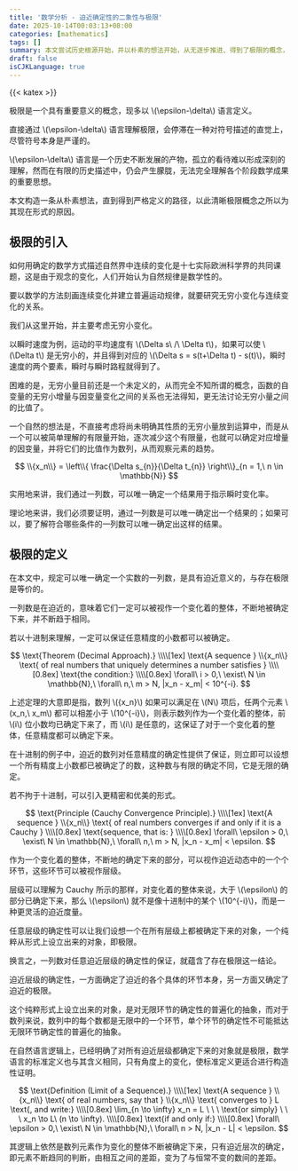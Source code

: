 ```yaml
---
title: '数学分析 - 迫近确定性的二象性与极限'
date: 2025-10-14T00:03:13+08:00
categories: [mathematics]
tags: []
summary: 本文尝试历史根源开始，并以朴素的想法开始，从无逐步推进、得到了极限的概念，并分析概念背后的方法论、逻辑和哲学，试图解释其思维结构。
draft: false
isCJKLanguage: true
---
```

{{< katex >}}

极限是一个具有重要意义的概念，现多以 \\(\epsilon-\delta\\) 语言定义。

直接通过 \\(\epsilon-\delta\\) 语言理解极限，会停滞在一种对符号描述的直觉上，尽管符号本身是严谨的。

\\(\epsilon-\delta\\) 语言是一个历史不断发展的产物，孤立的看待难以形成深刻的理解，然而在有限的历史描述中，仍会产生朦胧，无法完全理解各个阶段数学成果的重要思想。

本文构造一条从朴素想法，直到得到严格定义的路径，以此清晰极限概念之所以为其现在形式的原因。

## 极限的引入

如何用确定的数学方式描述自然界中连续的变化是十七实际欧洲科学界的共同课题，这是由于观念的变化，人们开始认为自然规律是数学性的。

要以数学的方法刻画连续变化并建立普遍运动规律，就要研究无穷小变化与连续变化的关系。

我们从这里开始，并主要考虑无穷小变化。

以瞬时速度为例，运动的平均速度有 \\(\Delta s\ /\ \Delta t\\)，如果可以使 \\(\Delta t\\) 是无穷小的，并且得到对应的 \\(\Delta s = s(t+\Delta t) - s(t)\\)，瞬时速度的两个要素，瞬时与瞬时路程就得到了。

困难的是，无穷小量目前还是一个未定义的，从而完全不知所谓的概念，函数的自变量的无穷小增量与因变量变化之间的关系也无法得知，更无法讨论无穷小量之间的比值了。

一个自然的想法是，不直接考虑将尚未明确其性质的无穷小量放到运算中，而是从一个可以被简单理解的有限量开始，逐次减少这个有限量，也就可以确定对应增量的因变量，并将它们的比值作为数列，从而观察元素的趋势。

$$
    \\{x_n\\} = \left\\{ \frac{\Delta s_{n}}{\Delta t_{n}} \right\\}_{n = 1,\ n \in \mathbb{N}}
$$

实用地来讲，我们通过一列数，可以唯一确定一个结果用于指示瞬时变化率。

理论地来讲，我们必须要证明，通过一列数是可以唯一确定出一个结果的；如果可以，要了解符合哪些条件的一列数可以唯一确定出这样的结果。

## 极限的定义

在本文中，规定可以唯一确定一个实数的一列数，是具有迫近意义的，与存在极限是等价的。

一列数是在迫近的，意味着它们一定可以被视作一个变化着的整体，不断地被确定下来，并不断趋于相同。

若以十进制来理解，一定可以保证任意精度的小数都可以被确定。

$$
    \text{Theorem (Decimal Approach).} \\\\[1ex]
    \text{A sequence } \\{x_n\\} \text{ of real numbers that uniquely determines a number satisfies } \\\\[0.8ex]
    \text{the condition:} \\\\[0.8ex]
    \forall\ i > 0,\ \exist\ N \in \mathbb{N},\ \forall\ n,\ m > N, |x_n - x_m| < 10^{-i}.
$$

上述定理的大意即是指，数列 \\({x_n}\\) 如果可以满足在 \\(N\\) 项后，任两个元素 \\(x_n,\ x_m\\) 都可以相差小于 \\(10^{-i}\\)，则表示数列作为一个变化着的整体，前 \\(i\\) 位小数均已确定下来了，而 \\(i\\) 是任意的，这保证了对于一个变化着的整体，任意精度都可以确定下来。

在十进制的例子中，迫近的数列对任意精度的确定性提供了保证，则立即可以设想一个所有精度上小数都已被确定了的数，这种数与有限的确定不同，它是无限的确定。

若不拘于十进制，可以引入更精密和优美的形式。

$$
    \text{Principle (Cauchy Convergence Principle).} \\\\[1ex]
    \text{A sequence } \\{x_n\\} \text{ of real numbers converges if and only if it is a Cauchy } \\\\[0.8ex]
    \text{sequence, that is: } \\\\[0.8ex]
    \forall\ \epsilon > 0,\ \exist\ N \in \mathbb{N},\ \forall\ n,\ m > N, |x_n - x_m| < \epsilon.
$$

作为一个变化着的整体，不断地的确定下来的部分，可以视作迫近动态中的一个个环节，这些环节可以被视作层级。

层级可以理解为 Cauchy 所示的那样，对变化着的整体来说，大于 \\(\epsilon\\) 的部分已确定下来，那么 \\(\epsilon\\) 就不是像十进制中的某个 \\(10^{-i}\\)，而是一种更灵活的迫近度量。

任意层级的确定性可以让我们设想一个在所有层级上都被确定下来的对象，一个纯粹从形式上设立出来的对象，即极限。

换言之，一列数对任意迫近层级的确定性的保证，就蕴含了存在极限这一结论。

迫近层级的确定性，一方面确定了迫近的各个具体的环节本身，另一方面又确定了迫近的极限。

这个纯粹形式上设立出来的对象，是对无限环节的确定性的普遍化的抽象，而对于数列来说，数列中的每个数都是无限中的一个环节，单个环节的确定性不可能抵达无限环节确定性的普遍化的抽象。

在自然语言逻辑上，已经明确了对所有迫近层级都确定下来的对象就是极限，数学语言的标准定义也与其含义相同，只有角度上的变化，使标准定义更适合进行构造性证明。

$$
    \text{Definition (Limit of a Sequence).} \\\\[1ex]
    \text{A sequence } \\{x_n\\} \text{ of real numbers, say that } \\{x_n\\} \text{ converges to } L \text{, and write:} \\\\[0.8ex]
        \lim_{n \to \infty} x_n = L \ \ \ \text{or simply} \ \ \ x_n \to L\ (n \to \infty). \\\\[0.8ex]
    \text{if and only if:} \\\\[0.8ex]
    \forall\ \epsilon > 0,\ \exist\ N \in \mathbb{N},\ \forall\ n > N, |x_n - L| < \epsilon.
$$

其逻辑上依然是数列元素作为变化的整体不断被确定下来，只有迫近层次的确定，即元素不断趋同的判断，由相互之间的差距，变为了与恒常不变的数间的差距。
